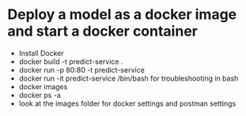 # Deploy a model as a docker image and start a docker container

- Install Docker
- docker build -t predict-service . 
- docker run -p 80:80 -t predict-service
- docker run -it predict-service /bin/bash for troubleshooting in bash
-  docker images
- docker ps -a
- look at the images folder for docker settings and postman settings


